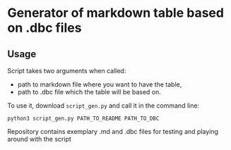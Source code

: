 # Generator of markdown table based on .dbc files

## Usage

Script takes two arguments when called:
- path to markdown file where you want to have the table,
- path to .dbc file which the table will be based on.

To use it, download ```script_gen.py``` and call it in the command line:

```python3 script_gen.py PATH_TO_README PATH_TO_DBC```

Repository contains exemplary .md and .dbc files for testing and playing around with the script